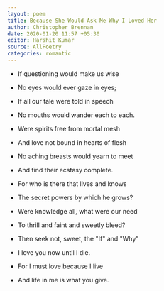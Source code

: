 ```yaml
---
layout: poem
title: Because She Would Ask Me Why I Loved Her
author: Christopher Brennan
date: 2020-01-20 11:57 +05:30
editor: Harshit Kumar
source: AllPoetry
categories: romantic
---
```


- If questioning would make us wise
- No eyes would ever gaze in eyes;
- If all our tale were told in speech
- No mouths would wander each to each.

- Were spirits free from mortal mesh
- And love not bound in hearts of flesh
- No aching breasts would yearn to meet
- And find their ecstasy complete.

- For who is there that lives and knows
- The secret powers by which he grows?
- Were knowledge all, what were our need
- To thrill and faint and sweetly bleed?

- Then seek not, sweet, the "If" and "Why"
- I love you now until I die.
- For I must love because I live
- And life in me is what you give.
